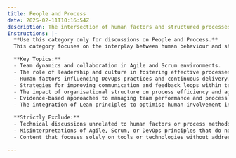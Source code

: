 ```yaml
---
title: People and Process
date: 2025-02-11T10:16:54Z
description: The intersection of human factors and structured processes in technology and product development.
Instructions: |-
  **Use this category only for discussions on People and Process.**  
  This category focuses on the interplay between human behaviour and structured methodologies in technology and product development. It encompasses how teams collaborate, communicate, and adapt processes to enhance productivity and innovation.

  **Key Topics:**
  - Team dynamics and collaboration in Agile and Scrum environments.
  - The role of leadership and culture in fostering effective processes.
  - Human factors influencing DevOps practices and continuous delivery.
  - Strategies for improving communication and feedback loops within teams.
  - The impact of organisational structure on process efficiency and agility.
  - Evidence-based approaches to managing team performance and process improvement.
  - The integration of Lean principles to optimise human involvement in processes.

  **Strictly Exclude:**
  - Technical discussions unrelated to human factors or process methodologies.
  - Misinterpretations of Agile, Scrum, or DevOps principles that do not consider the human element.
  - Content that focuses solely on tools or technologies without addressing the people involved.

---
```


